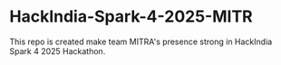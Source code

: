 # HackIndia-Spark-4-2025-MITR
This repo is created make team MITRA's presence strong in HackIndia Spark 4 2025 Hackathon.
